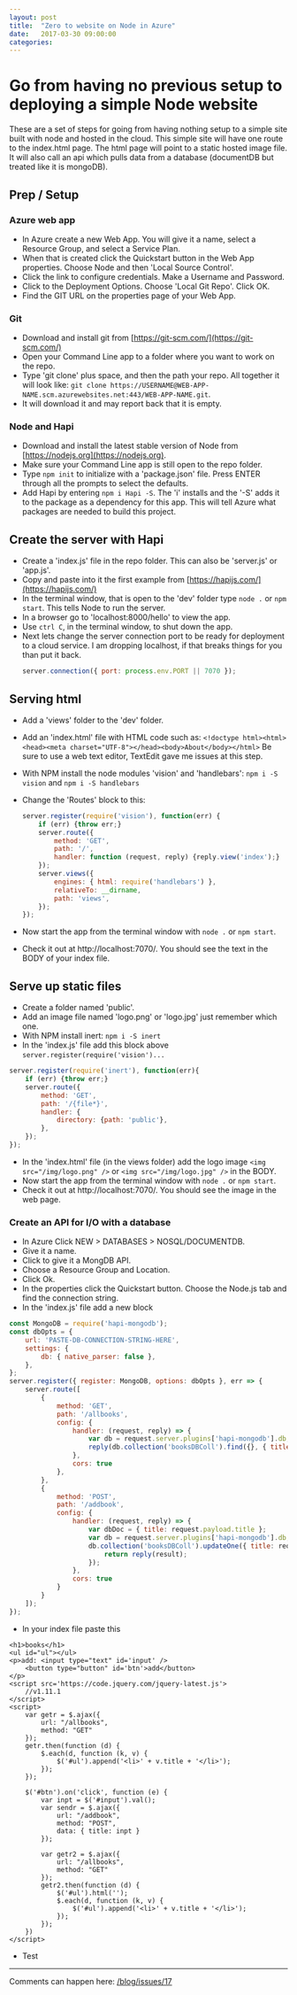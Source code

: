 ```yaml
---
layout: post
title:  "Zero to website on Node in Azure"
date:   2017-03-30 09:00:00
categories:
---
```


# Go from having no previous setup to deploying a simple Node website

These are a set of steps for going from having nothing setup to a simple site built with node and hosted in the cloud. This simple site will have one route to the index.html page. The html page will point to a static hosted image file. It will also call an api which pulls data from a database (documentDB but treated like it is mongoDB).

## Prep / Setup

### Azure web app

- In Azure create a new Web App. You will give it a name, select a Resource Group, and select a Service Plan.
- When that is created click the Quickstart button in the Web App properties. Choose Node and then 'Local Source Control'.
- Click the link to configure credentials. Make a Username and Password.
- Click to the Deployment Options. Choose 'Local Git Repo'. Click OK.
- Find the GIT URL on the properties page of your Web App.

### Git

- Download and install git from [https://git-scm.com/](https://git-scm.com/)
- Open your Command Line app to a folder where you want to work on the repo.
- Type 'git clone' plus space, and then the path your repo. All together it will look like: `git clone https://USERNAME@WEB-APP-NAME.scm.azurewebsites.net:443/WEB-APP-NAME.git`.
- It will download it and may report back that it is empty.

### Node and Hapi

- Download and install the latest stable version of Node from [https://nodejs.org](https://nodejs.org).
- Make sure your Command Line app is still open to the repo folder.
- Type `npm init` to initialize with a 'package.json' file. Press ENTER through all the prompts to select the defaults.
- Add Hapi by entering `npm i Hapi -S`. The 'i' installs and the '-S' adds it to the package as a dependency for this app. This will tell Azure what packages are needed to build this project.

## Create the server with Hapi

- Create a 'index.js' file in the repo folder. This can also be 'server.js' or 'app.js'.
- Copy and paste into it the first example from [https://hapijs.com/](https://hapijs.com/)
- In the terminal window, that is open to the 'dev' folder type `node .` or `npm start`. This tells Node to run the server.
- In a browser go to 'localhost:8000/hello' to view the app.
- Use `ctrl C`, in the terminal window, to shut down the app.
- Next lets change the server connection port to be ready for deployment to a cloud service. I am dropping localhost, if that breaks things for you than put it back.
  ```javascript
  server.connection({ port: process.env.PORT || 7070 });
  ```

## Serving html

- Add a 'views' folder to the 'dev' folder.
- Add an 'index.html' file with HTML code such as:
  `<!doctype html><html><head><meta charset="UTF-8"></head><body>About</body></html>`
  Be sure to use a web text editor, TextEdit gave me issues at this step.
- With NPM install the node modules 'vision' and 'handlebars': `npm i -S vision` and `npm i -S handlebars`
- Change the 'Routes' block to this:
  ```javascript
  server.register(require('vision'), function(err) {
      if (err) {throw err;}
      server.route({
          method: 'GET',
          path: '/',
          handler: function (request, reply) {reply.view('index');}
      });
      server.views({
          engines: { html: require('handlebars') },
          relativeTo: __dirname,
          path: 'views',
      });
  });
  ```

- Now start the app from the terminal window with `node .` or `npm start`.
- Check it out at http://localhost:7070/. You should see the text in the BODY of your index file.

## Serve up static files

- Create a folder named 'public'.
- Add an image file named 'logo.png' or 'logo.jpg' just remember which one.
- With NPM install inert:
  `npm i -S inert`
- In the 'index.js' file add this block above `server.register(require('vision')...`
```javascript
server.register(require('inert'), function(err){
    if (err) {throw err;}
    server.route({
        method: 'GET',
        path: '/{file*}',
        handler: {
            directory: {path: 'public'},
        },
    });
});
```

- In the 'index.html' file (in the views folder) add the logo image `<img src="/img/logo.png" />` or  `<img src="/img/logo.jpg" />` in the BODY.
- Now start the app from the terminal window with `node .` or `npm start`.
- Check it out at http://localhost:7070/. You should see the image in the web page.

### Create an API for I/O with a database

- In Azure Click NEW > DATABASES > NOSQL/DOCUMENTDB.
- Give it a name.
- Click to give it a MongDB API.
- Choose a Resource Group and Location.
- Click Ok.
- In the properties click the Quickstart button. Choose the Node.js tab and find the connection string.
- In the 'index.js' file add a new block
```javascript
const MongoDB = require('hapi-mongodb');
const dbOpts = {
    url: 'PASTE-DB-CONNECTION-STRING-HERE',
    settings: {
        db: { native_parser: false },
    },
};
server.register({ register: MongoDB, options: dbOpts }, err => {
    server.route([
        {
            method: 'GET',
            path: '/allbooks',
            config: {
                handler: (request, reply) => {
                    var db = request.server.plugins['hapi-mongodb'].db;
                    reply(db.collection('booksDBColl').find({}, { title: 1 }).toArray());
                },
                cors: true
            },
        },
        {
            method: 'POST',
            path: '/addbook',
            config: {
                handler: (request, reply) => {
                    var dbDoc = { title: request.payload.title };
                    var db = request.server.plugins['hapi-mongodb'].db;
                    db.collection('booksDBColl').updateOne({ title: request.payload.title }, dbDoc, { upsert: true }, (err, result) => {
                        return reply(result);
                    });
                },
                cors: true
            }
        }
    ]);
});
```
- In your index file paste this
```
<h1>books</h1>
<ul id="ul"></ul>
<p>add: <input type="text" id='input' />
    <button type="button" id='btn'>add</button>
</p>
<script src='https://code.jquery.com/jquery-latest.js'>
    //v1.11.1
</script>
<script>
    var getr = $.ajax({
        url: "/allbooks",
        method: "GET"
    });
    getr.then(function (d) {
        $.each(d, function (k, v) {
            $('#ul').append('<li>' + v.title + '</li>');
        });
    });

    $('#btn').on('click', function (e) {
        var inpt = $('#input').val();
        var sendr = $.ajax({
            url: "/addbook",
            method: "POST",
            data: { title: inpt }
        });

        var getr2 = $.ajax({
            url: "/allbooks",
            method: "GET"
        });
        getr2.then(function (d) {
            $('#ul').html('');
            $.each(d, function (k, v) {
                $('#ul').append('<li>' + v.title + '</li>');
            });
        });
    })
</script>
```

- Test

---

Comments can happen here: [/blog/issues/17](https://github.com/getsetbro/blog/issues/17)
